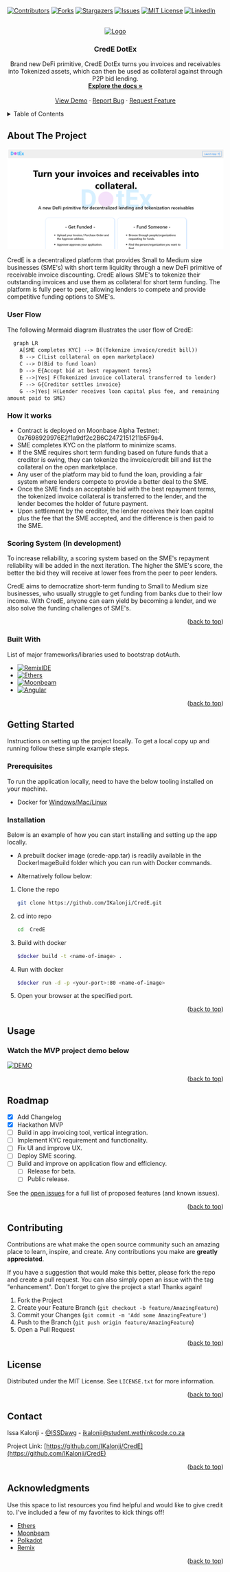 <a name="readme-top"></a>

[![Contributors][contributors-shield]][contributors-url]
[![Forks][forks-shield]][forks-url]
[![Stargazers][stars-shield]][stars-url]
[![Issues][issues-shield]][issues-url]
[![MIT License][license-shield]][license-url]
[![LinkedIn][linkedin-shield]][linkedin-url]



<!-- PROJECT LOGO -->
<br />
<div align="center">
  <a href="https://github.com/IKalonji/CredE">
    <img src="../CredE/CredE/src/assets/dotex512x216.png" alt="Logo" width="80" height="80">
  </a>

  <h3 align="center">CredE DotEx</h3>

  <p align="center">
    Brand new DeFi primitive, CredE DotEx turns you invoices and receivables into Tokenized assets, which can then be used as collateral against through P2P bid lending.
    <br />
    <a href="https://github.com/IKalonji/CredE"><strong>Explore the docs »</strong></a>
    <br />
    <br />
    <a href="https://youtu.be/Zg6MU3YYA-g">View Demo</a>
    ·
    <a href="https://github.com/IKalonji/CredE/issues">Report Bug</a>
    ·
    <a href="https://github.com/IKalonji/CredE/issues">Request Feature</a>
  </p>
</div>



<!-- TABLE OF CONTENTS -->
<details>
  <summary>Table of Contents</summary>
  <ol>
    <li>
      <a href="#about-the-project">About The Project</a>
      <ul>
        <li><a href="#built-with">Built With</a></li>
      </ul>
    </li>
    <li>
      <a href="#getting-started">Getting Started</a>
      <ul>
        <li><a href="#prerequisites">Prerequisites</a></li>
        <li><a href="#installation">Installation</a></li>
      </ul>
    </li>
    <li><a href="#usage">Usage</a></li>
    <li><a href="#roadmap">Roadmap</a></li>
    <li><a href="#contributing">Contributing</a></li>
    <li><a href="#license">License</a></li>
    <li><a href="#contact">Contact</a></li>
    <li><a href="#acknowledgments">Acknowledgments</a></li>
  </ol>
</details>



<!-- ABOUT THE PROJECT -->
## About The Project

[![Product Name Screen Shot][product-screenshot]](./screenshots/home.png)

CredE is a decentralized platform that provides Small to Medium size businesses (SME's) with short term liquidity through a new DeFi primitive of receivable invoice discounting. CredE allows SME's to tokenize their outstanding invoices and use them as collateral for short term funding. The platform is fully peer to peer, allowing lenders to compete and provide competitive funding options to SME's.

### User Flow

The following Mermaid diagram illustrates the user flow of CredE:

```mermaid
  graph LR
    A[SME completes KYC] --> B((Tokenize invoice/credit bill))
    B --> C(List collateral on open marketplace)
    C --> D(Bid to fund loan)
    D --> E{Accept bid at best repayment terms}
    E -->|Yes| F(Tokenized invoice collateral transferred to lender)
    F --> G{Creditor settles invoice}
    G -->|Yes| H(Lender receives loan capital plus fee, and remaining amount paid to SME)
```

### How it works
* Contract is deployed on Moonbase Alpha Testnet: 0x7698929976E2f1a9df2c2B6C2472151211b5F9a4.
* SME completes KYC on the platform to minimize scams.
* If the SME requires short term funding based on future funds that a creditor is owing, they can tokenize the invoice/credit bill and list the collateral on the open marketplace.
* Any user of the platform may bid to fund the loan, providing a fair system where lenders compete to provide a better deal to the SME.
* Once the SME finds an acceptable bid with the best repayment terms, the tokenized invoice collateral is transferred to the lender, and the lender becomes the holder of future payment.
* Upon settlement by the creditor, the lender receives their loan capital plus the fee that the SME accepted, and the difference is then paid to the SME.

### Scoring System (In development)

To increase reliability, a scoring system based on the SME's repayment reliability will be added in the next iteration. The higher the SME's score, the better the bid they will receive at lower fees from the peer to peer lenders.

CredE aims to democratize short-term funding to Small to Medium size businesses, who usually struggle to get funding from banks due to their low income. With CredE, anyone can earn yield by becoming a lender, and we also solve the funding challenges of SME's.


<p align="right">(<a href="#readme-top">back to top</a>)</p>



### Built With

List of major frameworks/libraries used to bootstrap dotAuth.

* [![RemixIDE][remix.ethereum.org]][Remix-url]
* [![Ethers][Ethers.js]][Ethers-url]
* [![Moonbeam][Moonbeam.network]][Moonbeam-url]
* [![Angular][Angular.io]][Angular-url]

<p align="right">(<a href="#readme-top">back to top</a>)</p>


## Getting Started

Instructions on setting up the project locally.
To get a local copy up and running follow these simple example steps.

### Prerequisites

To run the application locally, need to have the below tooling installed on your machine.

* Docker for [Windows/Mac/Linux](https://docs.docker.com/get-docker/)


### Installation

Below is an example of how you can start installing and setting up the app locally.

* A prebuilt docker image (crede-app.tar) is readily available in the DockerImageBuild folder which you can run with Docker commands.

* Alternatively follow below:

1. Clone the repo
   ```sh
   git clone https://github.com/IKalonji/CredE.git
   ```
3. cd into repo
   ```sh
   cd  CredE
   ```
4. Build with docker
   ```sh
   $docker build -t <name-of-image> .
   ```
5. Run with docker
   ```sh
   $docker run -d -p <your-port>:80 <name-of-image>
   ```
6. Open your browser at the specified port.

<p align="right">(<a href="#readme-top">back to top</a>)</p>


## Usage

### Watch the MVP project demo below

[![DEMO](https://img.youtube.com/vi/Zg6MU3YYA-g/0.jpg)](https://youtu.be/Zg6MU3YYA-g)

<p align="right">(<a href="#readme-top">back to top</a>)</p>

## Roadmap

- [x] Add Changelog
- [x] Hackathon MVP
- [ ] Build in app invoicing tool, vertical integration.
- [ ] Implement KYC requirement and functionality.
- [ ] Fix UI and improve UX.
- [ ] Deploy SME scoring.
- [ ] Build and improve on application flow and efficiency.
    - [ ] Release for beta.
    - [ ] Public release.

See the [open issues](https://github.com/IKalonji/CredE/issues) for a full list of proposed features (and known issues).

<p align="right">(<a href="#readme-top">back to top</a>)</p>

## Contributing

Contributions are what make the open source community such an amazing place to learn, inspire, and create. Any contributions you make are **greatly appreciated**.

If you have a suggestion that would make this better, please fork the repo and create a pull request. You can also simply open an issue with the tag "enhancement".
Don't forget to give the project a star! Thanks again!

1. Fork the Project
2. Create your Feature Branch (`git checkout -b feature/AmazingFeature`)
3. Commit your Changes (`git commit -m 'Add some AmazingFeature'`)
4. Push to the Branch (`git push origin feature/AmazingFeature`)
5. Open a Pull Request

<p align="right">(<a href="#readme-top">back to top</a>)</p>



<!-- LICENSE -->
## License

Distributed under the MIT License. See `LICENSE.txt` for more information.

<p align="right">(<a href="#readme-top">back to top</a>)</p>



<!-- CONTACT -->
## Contact

Issa Kalonji - [@ISSDawg](https://twitter.com/ISSDawg) - ikalonji@student.wethinkcode.co.za

Project Link: [https://github.com/IKalonji/CredE](https://github.com/IKalonji/CredE)

<p align="right">(<a href="#readme-top">back to top</a>)</p>



<!-- ACKNOWLEDGMENTS -->
## Acknowledgments

Use this space to list resources you find helpful and would like to give credit to. I've included a few of my favorites to kick things off!

* [Ethers](https://docs.ethers.org/v6/)
* [Moonbeam](https://docs.moonbeam.network/)
* [Polkadot](https://polkadot.network/)
* [Remix](https://remix.ethereum.org/)

<p align="right">(<a href="#readme-top">back to top</a>)</p>



<!-- MARKDOWN LINKS & IMAGES -->
<!-- https://www.markdownguide.org/basic-syntax/#reference-style-links -->
[contributors-shield]: https://img.shields.io/github/contributors/IKalonji/CredE.svg?style=for-the-badge
[contributors-url]: https://github.com/IKalonji/CredE/graphs/contributors
[forks-shield]: https://img.shields.io/github/forks/IKalonji/CredE.svg?style=for-the-badge
[forks-url]: https://github.com/IKalonji/CredE/network/members
[stars-shield]: https://img.shields.io/github/stars/IKalonji/CredE.svg?style=for-the-badge
[stars-url]: https://github.com/IKalonji/CredE/stargazers
[issues-shield]: https://img.shields.io/github/issuesIKalonji/CredE.svg?style=for-the-badge
[issues-url]: https://github.com/IKalonji/CredE/issues
[license-shield]: https://img.shields.io/github/license/IKalonji/CredE.svg?style=for-the-badge
[license-url]: https://github.com/IKalonji/CredE/blob/master/LICENSE.txt
[linkedin-shield]: https://img.shields.io/badge/-LinkedIn-black.svg?style=for-the-badge&logo=linkedin&colorB=555
[linkedin-url]: https://www.linkedin.com/in/issa-kalonji-b301851ba/
[product-screenshot]: screenshots/home.png
[moonbeam.network]: https://img.shields.io/badge/moonbeam-000000?style=for-the-badge&logo=remixethereum&logoColor=white
[Moonbeam-url]: https://docs.moonbeam.network/
[remix.ethereum.org]: https://img.shields.io/badge/remix-000000?style=for-the-badge&logo=remixethereum&logoColor=white
[Remix-url]: https://remix.ethereum.org/
[Ethers.js]: https://img.shields.io/badge/Ethers.js-000500?style=for-the-badge&logo=ethers&logoColor=blue
[Ethers-url]: https://docs.ethers.org/v6/
[Angular.io]: https://img.shields.io/badge/Angular-DD0031?style=for-the-badge&logo=angular&logoColor=white
[Angular-url]: https://angular.io/ 
